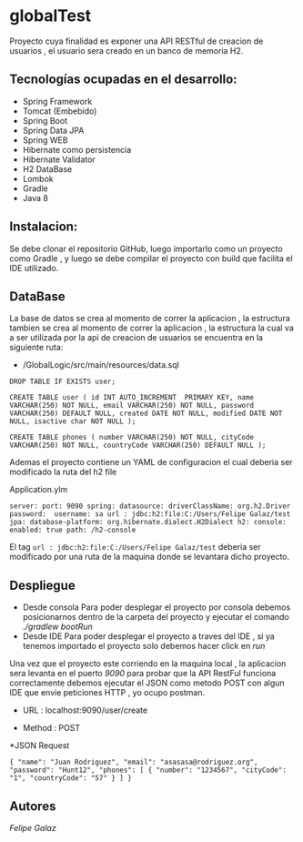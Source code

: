 # globalTest

Proyecto cuya finalidad es exponer una API RESTful de creacion de usuarios , el usuario sera creado en un banco de memoria H2.

## Tecnologías ocupadas en el desarrollo:

* Spring Framework 
* Tomcat (Embebido)
* Spring Boot
* Spring Data JPA
* Spring WEB
* Hibernate como persistencia
* Hibernate Validator
* H2 DataBase 
* Lombok
* Gradle
* Java 8

## Instalacion:
 
Se debe clonar el repositorio GitHub, luego importarlo como un proyecto como Gradle , y luego se debe compilar el proyecto con build que facilita el IDE utilizado.

## DataBase

La base de datos se crea al momento de correr la aplicacion , la estructura tambien se crea al momento de correr la aplicacion , la estructura la cual va a ser utilizada por la api de creacion de usuarios se encuentra en la siguiente ruta:

* /GlobalLogic/src/main/resources/data.sql

`DROP TABLE IF EXISTS user;`
 
`CREATE TABLE user (
  id INT AUTO_INCREMENT  PRIMARY KEY,
  name VARCHAR(250) NOT NULL,
  email VARCHAR(250) NOT NULL,
  password VARCHAR(250) DEFAULT NULL,
  created DATE NOT NULL,
  modified DATE NOT NULL,
  isactive char NOT NULL
);`

`CREATE TABLE phones (
  number VARCHAR(250) NOT NULL,
  cityCode VARCHAR(250) NOT NULL,
  countryCode VARCHAR(250) DEFAULT NULL
);`

Ademas el proyecto contiene un YAML de configuracion el cual deberia ser modificado la ruta del h2 file

Application.ylm

`server:
    port: 9090
spring:
    datasource:
        driverClassName: org.h2.Driver
        password: 
        username: sa
        url : jdbc:h2:file:C:/Users/Felipe Galaz/test
    jpa:
        database-platform: org.hibernate.dialect.H2Dialect
    h2:
        console:
            enabled: true
            path: /h2-console`

El tag `url : jdbc:h2:file:C:/Users/Felipe Galaz/test` deberia ser modificado por una ruta de la maquina donde se levantara dicho proyecto.

## Despliegue

* Desde consola
	Para poder desplegar el proyecto por consola debemos posicionarnos dentro de la carpeta del proyecto y ejecutar el comando *./gradlew bootRun*
* Desde IDE
	Para poder desplegar el proyecto a traves del IDE , si ya tenemos importado el proyecto solo debemos hacer click en *run*

Una vez que el proyecto este corriendo en la maquina local , la aplicacion sera levanta en el puerto *9090* para probar que la API RestFul funciona correctamente debemos ejecutar el JSON como metodo POST con algun IDE que envie peticiones HTTP , yo ocupo postman.



* URL : localhost:9090/user/create 

* Method : POST

*JSON Request

`{
	"name": "Juan Rodriguez",
	"email": "asasasa@rodriguez.org",
	"password": "Hunt12",
"phones": [
	{
		"number": "1234567",
		"cityCode": "1",
		"countryCode": "57"
	}
]
}`

## Autores

*Felipe Galaz*
